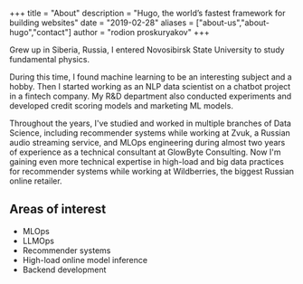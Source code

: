 +++
title = "About"
description = "Hugo, the world’s fastest framework for building websites"
date = "2019-02-28"
aliases = ["about-us","about-hugo","contact"]
author = "rodion proskuryakov"
+++


Grew up in Siberia, Russia, I entered Novosibirsk State University to study fundamental physics.


During this time, I found machine learning to be an interesting subject and a hobby.
Then I started working as an NLP data scientist on a chatbot project in a fintech company.
My R&D department also conducted experiments and developed credit scoring models and marketing ML models.


Throughout the years, I've studied and worked in multiple branches of Data Science,
including recommender systems while working at Zvuk, a Russian audio streaming service,
and MLOps engineering during almost two years of experience as a technical consultant at GlowByte Consulting.
Now I'm gaining even more technical expertise in high-load and big data practices for
recommender systems while working at Wildberries, the biggest Russian online retailer.

## Areas of interest

- MLOps
- LLMOps 
- Recommender systems
- High-load online model inference
- Backend development
